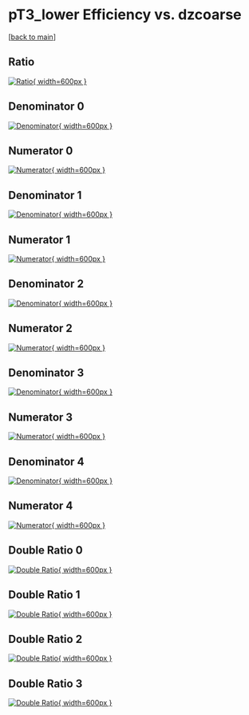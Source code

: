 # pT3_lower Efficiency vs. dzcoarse

[[back to main](./)]



## Ratio

[![Ratio](../mtv/var/pT3_lower_loweta_0_0_eff_dzcoarse.png){ width=600px }](../mtv/var/pT3_lower_loweta_0_0_eff_dzcoarse.pdf)

## Denominator 0

[![Denominator](../mtv/den/pT3_lower_loweta_0_0_eff_dzcoarse_den0.png){ width=600px }](../mtv/den/pT3_lower_loweta_0_0_eff_dzcoarse_den0.pdf)

## Numerator 0

[![Numerator](../mtv/num/pT3_lower_loweta_0_0_eff_dzcoarse_num0.png){ width=600px }](../mtv/num/pT3_lower_loweta_0_0_eff_dzcoarse_num0.pdf)

## Denominator 1

[![Denominator](../mtv/den/pT3_lower_loweta_0_0_eff_dzcoarse_den1.png){ width=600px }](../mtv/den/pT3_lower_loweta_0_0_eff_dzcoarse_den1.pdf)

## Numerator 1

[![Numerator](../mtv/num/pT3_lower_loweta_0_0_eff_dzcoarse_num1.png){ width=600px }](../mtv/num/pT3_lower_loweta_0_0_eff_dzcoarse_num1.pdf)

## Denominator 2

[![Denominator](../mtv/den/pT3_lower_loweta_0_0_eff_dzcoarse_den2.png){ width=600px }](../mtv/den/pT3_lower_loweta_0_0_eff_dzcoarse_den2.pdf)

## Numerator 2

[![Numerator](../mtv/num/pT3_lower_loweta_0_0_eff_dzcoarse_num2.png){ width=600px }](../mtv/num/pT3_lower_loweta_0_0_eff_dzcoarse_num2.pdf)

## Denominator 3

[![Denominator](../mtv/den/pT3_lower_loweta_0_0_eff_dzcoarse_den3.png){ width=600px }](../mtv/den/pT3_lower_loweta_0_0_eff_dzcoarse_den3.pdf)

## Numerator 3

[![Numerator](../mtv/num/pT3_lower_loweta_0_0_eff_dzcoarse_num3.png){ width=600px }](../mtv/num/pT3_lower_loweta_0_0_eff_dzcoarse_num3.pdf)

## Denominator 4

[![Denominator](../mtv/den/pT3_lower_loweta_0_0_eff_dzcoarse_den4.png){ width=600px }](../mtv/den/pT3_lower_loweta_0_0_eff_dzcoarse_den4.pdf)

## Numerator 4

[![Numerator](../mtv/num/pT3_lower_loweta_0_0_eff_dzcoarse_num4.png){ width=600px }](../mtv/num/pT3_lower_loweta_0_0_eff_dzcoarse_num4.pdf)

## Double Ratio 0

[![Double Ratio](../mtv/ratio/pT3_lower_loweta_0_0_eff_dzcoarse_ratio0.png){ width=600px }](../mtv/ratio/pT3_lower_loweta_0_0_eff_dzcoarse_ratio0.pdf)

## Double Ratio 1

[![Double Ratio](../mtv/ratio/pT3_lower_loweta_0_0_eff_dzcoarse_ratio1.png){ width=600px }](../mtv/ratio/pT3_lower_loweta_0_0_eff_dzcoarse_ratio1.pdf)

## Double Ratio 2

[![Double Ratio](../mtv/ratio/pT3_lower_loweta_0_0_eff_dzcoarse_ratio2.png){ width=600px }](../mtv/ratio/pT3_lower_loweta_0_0_eff_dzcoarse_ratio2.pdf)

## Double Ratio 3

[![Double Ratio](../mtv/ratio/pT3_lower_loweta_0_0_eff_dzcoarse_ratio3.png){ width=600px }](../mtv/ratio/pT3_lower_loweta_0_0_eff_dzcoarse_ratio3.pdf)

